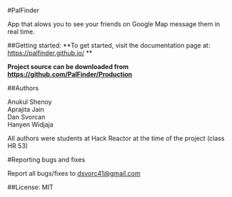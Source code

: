 #PalFinder

App that alows you to see your friends on Google Map message them in real time.

##Getting started:
**To get started, visit the documentation page at: https://palfinder.github.io/ **

**Project source can be downloaded from https://github.com/PalFinder/Production**

##Authors

Anukul Shenoy  
Aprajita Jain  
Dan Svorcan  
Hanyen Widjaja

All authors were students at Hack Reactor at the time of the project (class HR 53)

#Reporting bugs and fixes  

Report all bugs/fixes to dsvorc41@gmail.com

##License: MIT